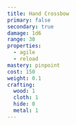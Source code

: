 ```yaml
---
title: Hand Crossbow
primary: false
secondary: true
damage: 1d6
range: 30
properties:
  - agile
  - reload
mastery: pinpoint
cost: 150
weight: 0.1
crafting:
  wood: 1
  cloth: 1
  hide: 0
  metal: 1
---
```



